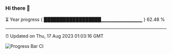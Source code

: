 ### Hi there 👋

⏳ Year progress { ██████████████████▁▁▁▁▁▁▁▁▁▁▁▁ } 62.48 %

---

⏰ Updated on Thu, 17 Aug 2023 01:03:16 GMT

![Progress Bar CI](https://github.com/liununu/liununu/workflows/Progress%20Bar%20CI/badge.svg)
